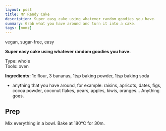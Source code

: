 ```yaml
---
layout: post
title: Mr Randy Cake
description: Super easy cake using whatever random goodies you have.
summary: Grab what you have around and turn it into a cake.
tags: [nomz]
---
```

vegan, sugar-free, easy

**Super easy cake using whatever random goodies you have.**

Type: whole <br>
Tools: oven <br>

**Ingredients:**
1c flour, 3 bananas, 1tsp baking powder, 1tsp baking soda <br>
+ anything that you have around, for example: raisins, apricots, dates, figs, cocoa powder, coconut flakes, pears, apples, kiwis, oranges... Anything goes.

## Prep
Mix everything in a bowl. Bake at 180°C for 30m.
